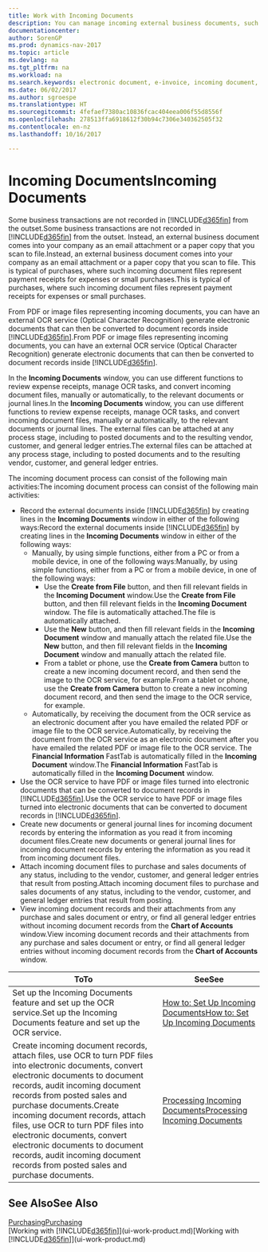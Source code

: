 ```yaml
---
title: Work with Incoming Documents
description: You can manage incoming external business documents, such as payment receipts or PDFs, manage OCR tasks, and convert files to electronic documents and records in Dynamics NAV.
documentationcenter: 
author: SorenGP
ms.prod: dynamics-nav-2017
ms.topic: article
ms.devlang: na
ms.tgt_pltfrm: na
ms.workload: na
ms.search.keywords: electronic document, e-invoice, incoming document, OCR, ecommerce, document exchange, import invoice
ms.date: 06/02/2017
ms.author: sgroespe
ms.translationtype: HT
ms.sourcegitcommit: 4fefaef7380ac10836fcac404eea006f55d8556f
ms.openlocfilehash: 278513ffa6918612f30b94c7306e340362505f32
ms.contentlocale: en-nz
ms.lasthandoff: 10/16/2017

---
```

# <a name="incoming-documents"></a><span data-ttu-id="9a21e-103">Incoming Documents</span><span class="sxs-lookup"><span data-stu-id="9a21e-103">Incoming Documents</span></span>
<span data-ttu-id="9a21e-104">Some business transactions are not recorded in [!INCLUDE[d365fin](includes/d365fin_md.md)] from the outset.</span><span class="sxs-lookup"><span data-stu-id="9a21e-104">Some business transactions are not recorded in [!INCLUDE[d365fin](includes/d365fin_md.md)] from the outset.</span></span> <span data-ttu-id="9a21e-105">Instead, an external business document comes into your company as an email attachment or a paper copy that you scan to file.</span><span class="sxs-lookup"><span data-stu-id="9a21e-105">Instead, an external business document comes into your company as an email attachment or a paper copy that you scan to file.</span></span> <span data-ttu-id="9a21e-106">This is typical of purchases, where such incoming document files represent payment receipts for expenses or small purchases.</span><span class="sxs-lookup"><span data-stu-id="9a21e-106">This is typical of purchases, where such incoming document files represent payment receipts for expenses or small purchases.</span></span>

<span data-ttu-id="9a21e-107">From PDF or image files representing incoming documents, you can have an external OCR service (Optical Character Recognition) generate electronic documents that can then be converted to document records inside [!INCLUDE[d365fin](includes/d365fin_md.md)].</span><span class="sxs-lookup"><span data-stu-id="9a21e-107">From PDF or image files representing incoming documents, you can have an external OCR service (Optical Character Recognition) generate electronic documents that can then be converted to document records inside [!INCLUDE[d365fin](includes/d365fin_md.md)].</span></span>

<span data-ttu-id="9a21e-108">In the **Incoming Documents** window, you can use different functions to review expense receipts, manage OCR tasks, and convert incoming document files, manually or automatically, to the relevant documents or journal lines.</span><span class="sxs-lookup"><span data-stu-id="9a21e-108">In the **Incoming Documents** window, you can use different functions to review expense receipts, manage OCR tasks, and convert incoming document files, manually or automatically, to the relevant documents or journal lines.</span></span> <span data-ttu-id="9a21e-109">The external files can be attached at any process stage, including to posted documents and to the resulting vendor, customer, and general ledger entries.</span><span class="sxs-lookup"><span data-stu-id="9a21e-109">The external files can be attached at any process stage, including to posted documents and to the resulting vendor, customer, and general ledger entries.</span></span>

<span data-ttu-id="9a21e-110">The incoming document process can consist of the following main activities:</span><span class="sxs-lookup"><span data-stu-id="9a21e-110">The incoming document process can consist of the following main activities:</span></span>

* <span data-ttu-id="9a21e-111">Record the external documents inside [!INCLUDE[d365fin](includes/d365fin_md.md)] by creating lines in the **Incoming Documents** window in either of the following ways:</span><span class="sxs-lookup"><span data-stu-id="9a21e-111">Record the external documents inside [!INCLUDE[d365fin](includes/d365fin_md.md)] by creating lines in the **Incoming Documents** window in either of the following ways:</span></span>
  * <span data-ttu-id="9a21e-112">Manually, by using simple functions, either from a PC or from a mobile device, in one of the following ways:</span><span class="sxs-lookup"><span data-stu-id="9a21e-112">Manually, by using simple functions, either from a PC or from a mobile device, in one of the following ways:</span></span>
    * <span data-ttu-id="9a21e-113">Use the **Create from File** button, and then fill relevant fields in the **Incoming Document** window.</span><span class="sxs-lookup"><span data-stu-id="9a21e-113">Use the **Create from File** button, and then fill relevant fields in the **Incoming Document** window.</span></span> <span data-ttu-id="9a21e-114">The file is automatically attached.</span><span class="sxs-lookup"><span data-stu-id="9a21e-114">The file is automatically attached.</span></span>  
    * <span data-ttu-id="9a21e-115">Use the **New** button, and then fill relevant fields in the **Incoming Document** window and manually attach the related file.</span><span class="sxs-lookup"><span data-stu-id="9a21e-115">Use the **New** button, and then fill relevant fields in the **Incoming Document** window and manually attach the related file.</span></span>
    * <span data-ttu-id="9a21e-116">From a tablet or phone, use the **Create from Camera** button to create a new incoming document record, and then send the image to the OCR service, for example.</span><span class="sxs-lookup"><span data-stu-id="9a21e-116">From a tablet or phone, use the **Create from Camera** button to create a new incoming document record, and then send the image to the OCR service, for example.</span></span>
  * <span data-ttu-id="9a21e-117">Automatically, by receiving the document from the OCR service as an electronic document after you have emailed the related PDF or image file to the OCR service.</span><span class="sxs-lookup"><span data-stu-id="9a21e-117">Automatically, by receiving the document from the OCR service as an electronic document after you have emailed the related PDF or image file to the OCR service.</span></span> <span data-ttu-id="9a21e-118">The **Financial Information** FastTab is automatically filled in the **Incoming Document** window.</span><span class="sxs-lookup"><span data-stu-id="9a21e-118">The **Financial Information** FastTab is automatically filled in the **Incoming Document** window.</span></span>
* <span data-ttu-id="9a21e-119">Use the OCR service to have PDF or image files turned into electronic documents that can be converted to document records in [!INCLUDE[d365fin](includes/d365fin_md.md)].</span><span class="sxs-lookup"><span data-stu-id="9a21e-119">Use the OCR service to have PDF or image files turned into electronic documents that can be converted to document records in [!INCLUDE[d365fin](includes/d365fin_md.md)].</span></span>
* <span data-ttu-id="9a21e-120">Create new documents or general journal lines for incoming document records by entering the information as you read it from incoming document files.</span><span class="sxs-lookup"><span data-stu-id="9a21e-120">Create new documents or general journal lines for incoming document records by entering the information as you read it from incoming document files.</span></span>
* <span data-ttu-id="9a21e-121">Attach incoming document files to purchase and sales documents of any status, including to the vendor, customer, and general ledger entries that result from posting.</span><span class="sxs-lookup"><span data-stu-id="9a21e-121">Attach incoming document files to purchase and sales documents of any status, including to the vendor, customer, and general ledger entries that result from posting.</span></span>
* <span data-ttu-id="9a21e-122">View incoming document records and their attachments from any purchase and sales document or entry, or find all general ledger entries without incoming document records from the **Chart of Accounts** window.</span><span class="sxs-lookup"><span data-stu-id="9a21e-122">View incoming document records and their attachments from any purchase and sales document or entry, or find all general ledger entries without incoming document records from the **Chart of Accounts** window.</span></span>

| <span data-ttu-id="9a21e-123">To</span><span class="sxs-lookup"><span data-stu-id="9a21e-123">To</span></span> | <span data-ttu-id="9a21e-124">See</span><span class="sxs-lookup"><span data-stu-id="9a21e-124">See</span></span> |
| --- | --- |
| <span data-ttu-id="9a21e-125">Set up the Incoming Documents feature and set up the OCR service.</span><span class="sxs-lookup"><span data-stu-id="9a21e-125">Set up the Incoming Documents feature and set up the OCR service.</span></span> |[<span data-ttu-id="9a21e-126">How to: Set Up Incoming Documents</span><span class="sxs-lookup"><span data-stu-id="9a21e-126">How to: Set Up Incoming Documents</span></span>](across-how-setup-income-documents.md) |
| <span data-ttu-id="9a21e-127">Create incoming document records, attach files, use OCR to turn PDF files into electronic documents, convert electronic documents to document records, audit incoming document records from posted sales and purchase documents.</span><span class="sxs-lookup"><span data-stu-id="9a21e-127">Create incoming document records, attach files, use OCR to turn PDF files into electronic documents, convert electronic documents to document records, audit incoming document records from posted sales and purchase documents.</span></span> |[<span data-ttu-id="9a21e-128">Processing Incoming Documents</span><span class="sxs-lookup"><span data-stu-id="9a21e-128">Processing Incoming Documents</span></span>](across-process-income-documents.md) |

## <a name="see-also"></a><span data-ttu-id="9a21e-129">See Also</span><span class="sxs-lookup"><span data-stu-id="9a21e-129">See Also</span></span>
[<span data-ttu-id="9a21e-130">Purchasing</span><span class="sxs-lookup"><span data-stu-id="9a21e-130">Purchasing</span></span>](purchasing-manage-purchasing.md)  
<span data-ttu-id="9a21e-131">[Working with [!INCLUDE[d365fin](includes/d365fin_md.md)]](ui-work-product.md)</span><span class="sxs-lookup"><span data-stu-id="9a21e-131">[Working with [!INCLUDE[d365fin](includes/d365fin_md.md)]](ui-work-product.md)</span></span>


